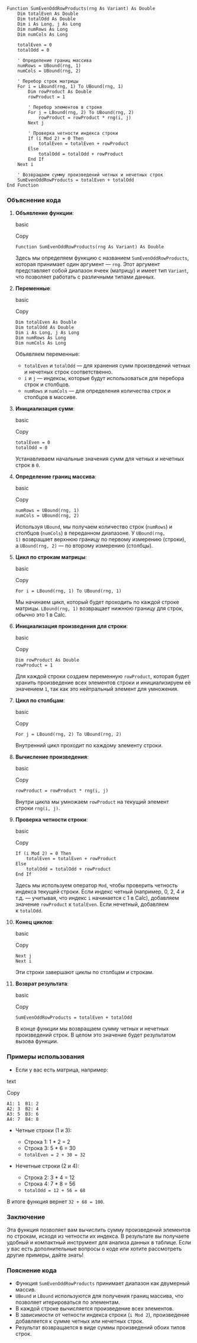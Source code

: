 

``` basic
Function SumEvenOddRowProducts(rng As Variant) As Double
    Dim totalEven As Double
    Dim totalOdd As Double
    Dim i As Long, j As Long
    Dim numRows As Long
    Dim numCols As Long

    totalEven = 0
    totalOdd = 0

    ' Определение границ массива
    numRows = UBound(rng, 1)
    numCols = UBound(rng, 2)

    ' Перебор строк матрицы
    For i = LBound(rng, 1) To UBound(rng, 1)
        Dim rowProduct As Double
        rowProduct = 1

        ' Перебор элементов в строке
        For j = LBound(rng, 2) To UBound(rng, 2)
            rowProduct = rowProduct * rng(i, j)
        Next j

        ' Проверка четности индекса строки
        If (i Mod 2) = 0 Then
            totalEven = totalEven + rowProduct
        Else
            totalOdd = totalOdd + rowProduct
        End If
    Next i

    ' Возвращаем сумму произведений четных и нечетных строк
    SumEvenOddRowProducts = totalEven + totalOdd
End Function

```

### Объяснение кода

1. **Объявление функции**:
    
    basic
    
    Copy
    
    ```
    Function SumEvenOddRowProducts(rng As Variant) As Double
    ```
    
    Здесь мы определяем функцию с названием `SumEvenOddRowProducts`, которая принимает один аргумент — `rng`. Этот аргумент представляет собой диапазон ячеек (матрицу) и имеет тип `Variant`, что позволяет работать с различными типами данных.
    
2. **Переменные**:
    
    basic
    
    Copy
    
    ```
    Dim totalEven As Double
    Dim totalOdd As Double
    Dim i As Long, j As Long
    Dim numRows As Long
    Dim numCols As Long
    ```
    
    Объявляем переменные:
    
    - `totalEven` и `totalOdd` — для хранения сумм произведений четных и нечетных строк соответственно.
    - `i` и `j` — индексы, которые будут использоваться для перебора строк и столбцов.
    - `numRows` и `numCols` — для определения количества строк и столбцов в массиве.
3. **Инициализация сумм**:
    
    basic
    
    Copy
    
    ```
    totalEven = 0
    totalOdd = 0
    ```
    
    Устанавливаем начальные значения сумм для четных и нечетных строк в `0`.
    
4. **Определение границ массива**:
    
    basic
    
    Copy
    
    ```
    numRows = UBound(rng, 1)
    numCols = UBound(rng, 2)
    ```
    
    Используя `UBound`, мы получаем количество строк (`numRows`) и столбцов (`numCols`) в переданном диапазоне. У `UBound(rng, 1)` возвращает верхнюю границу по первому измерению (строки), а `UBound(rng, 2)` — по второму измерению (столбцы).
    
5. **Цикл по строкам матрицы**:
    
    basic
    
    Copy
    
    ```
    For i = LBound(rng, 1) To UBound(rng, 1)
    ```
    
    Мы начинаем цикл, который будет проходить по каждой строке матрицы. `LBound(rng, 1)` возвращает нижнюю границу для строк, обычно это 1 в Calc.
    
6. **Инициализация произведения для строки**:
    
    basic
    
    Copy
    
    ```
    Dim rowProduct As Double
    rowProduct = 1
    ```
    
    Для каждой строки создаем переменную `rowProduct`, которая будет хранить произведение всех элементов строки и инициализируем её значением `1`, так как это нейтральный элемент для умножения.
    
7. **Цикл по столбцам**:
    
    basic
    
    Copy
    
    ```
    For j = LBound(rng, 2) To UBound(rng, 2)
    ```
    
    Внутренний цикл проходит по каждому элементу строки.
    
8. **Вычисление произведения**:
    
    basic
    
    Copy
    
    ```
    rowProduct = rowProduct * rng(i, j)
    ```
    
    Внутри цикла мы умножаем `rowProduct` на текущий элемент строки `rng(i, j)`.
    
9. **Проверка четности строки**:
    
    basic
    
    Copy
    
    ```
    If (i Mod 2) = 0 Then
        totalEven = totalEven + rowProduct
    Else
        totalOdd = totalOdd + rowProduct
    End If
    ```
    
    Здесь мы используем оператор `Mod`, чтобы проверить четность индекса текущей строки. Если индекс четный (например, 0, 2, 4 и т.д. — учитывая, что индекс `i` начинается с 1 в Calc), добавляем значение `rowProduct` к `totalEven`. Если нечетный, добавляем к `totalOdd`.
    
10. **Конец циклов**:
    
    basic
    
    Copy
    
    ```
    Next j
    Next i
    ```
    
    Эти строки завершают циклы по столбцам и строкам.
    
11. **Возврат результата**:
    
    basic
    
    Copy
    
    ```
    SumEvenOddRowProducts = totalEven + totalOdd
    ```
    
    В конце функции мы возвращаем сумму четных и нечетных произведений строк. В целом это значение будет результатом вызова функции.
    

### Примеры использования

- Если у вас есть матрица, например:

text

Copy

```
A1: 1  B1: 2
A2: 3  B2: 4
A3: 5  B3: 6
A4: 7  B4: 8
```

- Четные строки (1 и 3):
    
    - Строка 1: 1 * 2 = 2
    - Строка 3: 5 * 6 = 30
    - `totalEven = 2 + 30 = 32`
- Нечетные строки (2 и 4):
    
    - Строка 2: 3 * 4 = 12
    - Строка 4: 7 * 8 = 56
    - `totalOdd = 12 + 56 = 68`

В итоге функция вернет `32 + 68 = 100`.

### Заключение

Эта функция позволяет вам вычислить сумму произведений элементов по строкам, исходя из четности их индекса. В результате вы получаете удобный и компактный инструмент для анализа данных в таблице. Если у вас есть дополнительные вопросы о коде или хотите рассмотреть другие примеры, дайте знать!

### Пояснение кода

- Функция `SumEvenOddRowProducts` принимает диапазон как двумерный массив.
- `UBound` и `LBound` используются для получения границ массива, что позволяет итерироваться по элементам.
- В каждой строке вычисляется произведение всех элементов.
- В зависимости от четности индекса строки (`i Mod 2`), произведение добавляется к сумме четных или нечетных строк.
- Результат возвращается в виде суммы произведений обоих типов строк.
